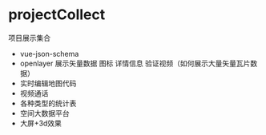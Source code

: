 # projectCollect
项目展示集合
- vue-json-schema
- openlayer 展示矢量数据 图标 详情信息 验证视频（如何展示大量矢量瓦片数据）
- 实时编辑地图代码
- 视频通话
- 各种类型的统计表
- 空间大数据平台
- 大屏+3d效果
